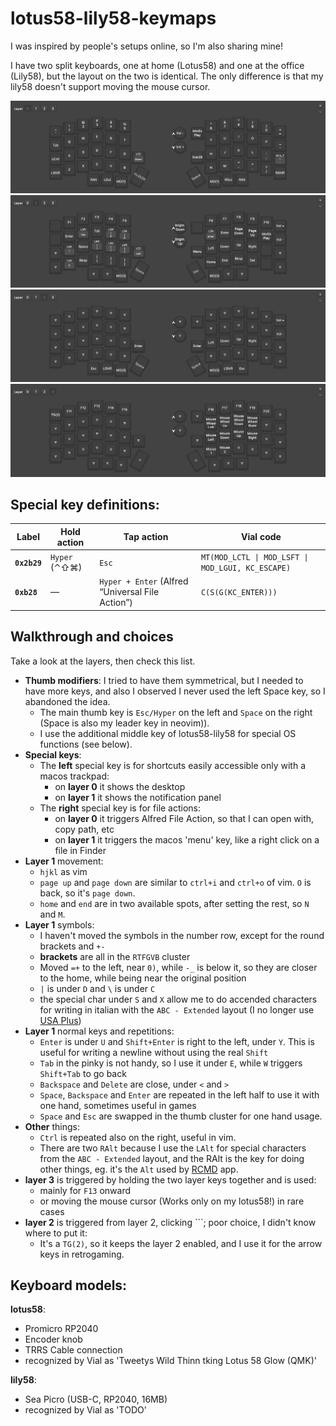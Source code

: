 # lotus58-lily58-keymaps

I was inspired by people's setups online, so I'm also sharing mine!

I have two split keyboards, one at home (Lotus58) and one at the office (Lily58), but the layout on the two is identical. The only difference is that my lily58 doesn't support moving the mouse cursor.

![Layer0](img/layer0.png)
![Layer1](img/layer1.png)
![Layer2](img/layer2.png)
![Layer3](img/layer3.png)

## Special key definitions:

| Label | Hold action | Tap action | Vial code |
|-------|-------------|------------|-----------|
| **`0x2b29`** | `Hyper` (⌃⇧⌘) | `Esc` | `MT(MOD_LCTL \| MOD_LSFT \| MOD_LGUI, KC_ESCAPE)` |
| **`0xb28`** | — | `Hyper + Enter` (Alfred “Universal File Action”) | `C(S(G(KC_ENTER)))` |

## Walkthrough and choices

Take a look at the layers, then check this list.

- **Thumb modifiers**: I tried to have them symmetrical, but I needed to have more keys, and also I observed I never used the left Space key, so I abandoned the idea.
    - The main thumb key is `Esc/Hyper` on the left and `Space` on the right (Space is also my leader key in neovim)).
    - I use the additional middle key of lotus58-lily58 for special OS functions (see below).
- **Special keys**:
    - The **left** special key is for shortcuts easily accessible only with a macos trackpad:
        - on **layer 0** it shows the desktop
        - on **layer 1** it shows the notification panel
    - The **right** special key is for file actions:
        - on **layer 0** it triggers Alfred File Action, so that I can open with, copy path, etc
        - on **layer 1** it triggers the macos 'menu' key, like a right click on a file in Finder
- **Layer 1** movement:
    - `hjkl` as vim
    - `page up` and `page down` are similar to `ctrl+i` and `ctrl+o` of vim. `O` is back, so it's `page down`.
    - `home` and `end` are in two available spots, after setting the rest, so `N` and `M`.
- **Layer 1** symbols:
    - I haven't moved the symbols in the number row, except for the round brackets and `+-`
    - **brackets** are all in the `RTFGVB` cluster
    - Moved `=+` to the left, near `0)`, while `-_` is below it, so they are closer to the home, while being near the original position
    - `|` is under `D` and `\` is under `C`
    - the special char under `S` and `X` allow me to do accended characters for writing in italian with the `ABC - Extended` layout (I no longer use [USA Plus](https://github.com/diegobit/usa-plus))
- **Layer 1** normal keys and repetitions:
    - `Enter` is under `U` and `Shift+Enter` is right to the left, under `Y`. This is useful for writing a newline without using the real `Shift`
    - `Tab` in the pinky is not handy, so I use it under `E`, while `W` triggers `Shift+Tab` to go back
    - `Backspace` and `Delete` are close, under `<` and `>`
    - `Space`, `Backspace` and `Enter` are repeated in the left half to use it with one hand, sometimes useful in games
    - `Space` and `Esc` are swapped in the thumb cluster for one hand usage.
- **Other** things:
    - `Ctrl` is repeated also on the right, useful in vim.
    - There are two `RAlt` because I use the `LAlt` for special characters from the `ABC - Extended` layout, and the RAlt is the key for doing other things, eg. it's the `Alt` used by [RCMD](https://lowtechguys.com/rcmd/) app.
- **layer 3** is triggered by holding the two layer keys together and is used:
    - mainly for `F13` onward
    - or moving the mouse cursor (Works only on my lotus58!) in rare cases
- **layer 2** is triggered from layer 2, clicking `\``; poor choice, I didn't know where to put it:
    - It's a `TG(2)`, so it keeps the layer 2 enabled, and I use it for the arrow keys in retrogaming.

## Keyboard models:

**lotus58**:

- Promicro RP2040
- Encoder knob
- TRRS Cable connection
- recognized by Vial as 'Tweetys Wild Thinn tking Lotus 58 Glow (QMK)'

**lily58**:

- Sea Picro (USB-C, RP2040, 16MB)
- recognized by Vial as 'TODO'
